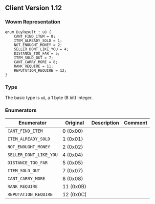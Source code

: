 ## Client Version 1.12

### Wowm Representation
```rust,ignore
enum BuyResult : u8 {
    CANT_FIND_ITEM = 0;    
    ITEM_ALREADY_SOLD = 1;    
    NOT_ENOUGHT_MONEY = 2;    
    SELLER_DONT_LIKE_YOU = 4;    
    DISTANCE_TOO_FAR = 5;    
    ITEM_SOLD_OUT = 7;    
    CANT_CARRY_MORE = 8;    
    RANK_REQUIRE = 11;    
    REPUTATION_REQUIRE = 12;    
}

```
### Type
The basic type is `u8`, a 1 byte (8 bit) integer.
### Enumerators
| Enumerator | Original  | Description | Comment |
| --------- | -------- | ----------- | ------- |
| `CANT_FIND_ITEM` | 0 (0x00) |  |  |
| `ITEM_ALREADY_SOLD` | 1 (0x01) |  |  |
| `NOT_ENOUGHT_MONEY` | 2 (0x02) |  |  |
| `SELLER_DONT_LIKE_YOU` | 4 (0x04) |  |  |
| `DISTANCE_TOO_FAR` | 5 (0x05) |  |  |
| `ITEM_SOLD_OUT` | 7 (0x07) |  |  |
| `CANT_CARRY_MORE` | 8 (0x08) |  |  |
| `RANK_REQUIRE` | 11 (0x0B) |  |  |
| `REPUTATION_REQUIRE` | 12 (0x0C) |  |  |
